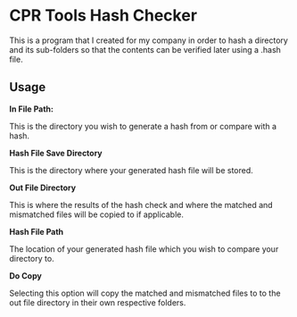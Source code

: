 
# CPR Tools Hash Checker

This is a program that I created for my company in order to hash a directory and its sub-folders so that the contents can be verified later using a .hash file.

## Usage

**In File Path:**

This is the directory you wish to generate a hash from or compare with a hash.

**Hash File Save Directory**

This is the directory where your generated hash file will be stored.

**Out File Directory**

This is where the results of the hash check and where the matched and mismatched files will be copied to if applicable.

**Hash File Path**

The location of your generated hash file which you wish to compare your directory to.

**Do Copy**

Selecting this option will copy the matched and mismatched files to to the out file directory in their own respective folders.
